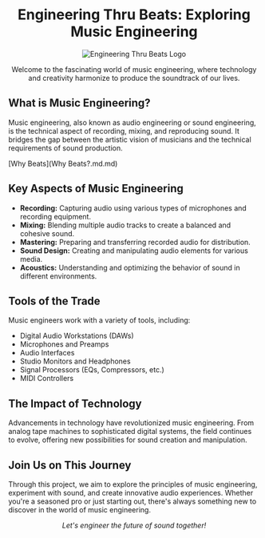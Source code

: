 <h1 align="center">Engineering Thru Beats: Exploring Music Engineering</h1>

<p align="center">
  <img src="https://via.placeholder.com/150" alt="Engineering Thru Beats Logo">
</p>

<p align="center">
  Welcome to the fascinating world of music engineering, where technology and creativity harmonize to produce the soundtrack of our lives.
</p>

<h2>What is Music Engineering?</h2>

<p>
  Music engineering, also known as audio engineering or sound engineering, is the technical aspect of recording, mixing, and reproducing sound. It bridges the gap between the artistic vision of musicians and the technical requirements of sound production.
</p>

[Why Beats](Why Beats?.md.md)

<h2>Key Aspects of Music Engineering</h2>

<ul>
  <li><strong>Recording:</strong> Capturing audio using various types of microphones and recording equipment.</li>
  <li><strong>Mixing:</strong> Blending multiple audio tracks to create a balanced and cohesive sound.</li>
  <li><strong>Mastering:</strong> Preparing and transferring recorded audio for distribution.</li>
  <li><strong>Sound Design:</strong> Creating and manipulating audio elements for various media.</li>
  <li><strong>Acoustics:</strong> Understanding and optimizing the behavior of sound in different environments.</li>
</ul>

<h2>Tools of the Trade</h2>

<p>
  Music engineers work with a variety of tools, including:
</p>

<ul>
  <li>Digital Audio Workstations (DAWs)</li>
  <li>Microphones and Preamps</li>
  <li>Audio Interfaces</li>
  <li>Studio Monitors and Headphones</li>
  <li>Signal Processors (EQs, Compressors, etc.)</li>
  <li>MIDI Controllers</li>
</ul>

<h2>The Impact of Technology</h2>

<p>
  Advancements in technology have revolutionized music engineering. From analog tape machines to sophisticated digital systems, the field continues to evolve, offering new possibilities for sound creation and manipulation.
</p>

<h2>Join Us on This Journey</h2>

<p>
  Through this project, we aim to explore the principles of music engineering, experiment with sound, and create innovative audio experiences. Whether you're a seasoned pro or just starting out, there's always something new to discover in the world of music engineering.
</p>

<p align="center">
  <i>Let's engineer the future of sound together!</i>
</p>

